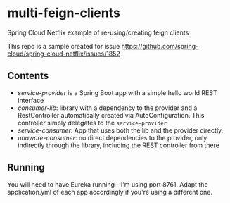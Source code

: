 # multi-feign-clients
Spring Cloud Netflix example of re-using/creating feign clients

This repo is a sample created for issue https://github.com/spring-cloud/spring-cloud-netflix/issues/1852

## Contents

* *service-provider* is a Spring Boot app with a simple hello world REST interface
* *consumer-lib*: library with a dependency to the provider and a RestController automatically created via AutoConfiguration. This controller simply delegates to the `service-provider`
* *service-consumer*: App that uses both the lib and the provider directly.
* *unaware-consumer*: no direct dependencies to the provider, only indirectly through the library, including the REST controller from there

## Running

You will need to have Eureka running - I'm using port 8761. Adapt the application.yml of each app accordingly if you're using a different one.
